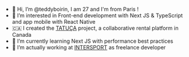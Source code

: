 - 👋 Hi, I’m @teddyboirin, I am 27 and I'm from Paris !
- 👀 I’m interested in Front-end development with Next JS & TypeScript and app mobile with React Native
- 🇨🇦 I created the [TATUÇA](https://www.tatuca.ca/) project, a collaborative rental platform in Canada
- 🌱 I’m currently learning Next JS with performance best practices
- 💞️ I’m actually working at [INTERSPORT](https://intersport.fr) as freelance developer

<!---
teddyboirin/teddyboirin is a ✨ special ✨ repository because its `README.md` (this file) appears on your GitHub profile.
You can click the Preview link to take a look at your changes.
--->
